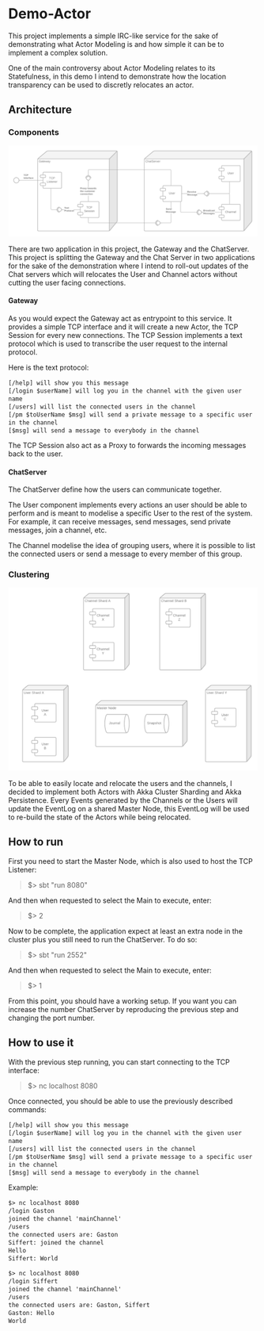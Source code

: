 # Demo-Actor

This project implements a simple IRC-like service for the sake of demonstrating
what Actor Modeling is and how simple it can be to implement a complex solution.

One of the main controversy about Actor Modeling relates to its Statefulness,
in this demo I intend to demonstrate how the location transparency can be used
to discretly relocates an actor.

## Architecture

### Components

![Components Diagram](./documents/Components.png)

There are two application in this project, the Gateway and the ChatServer.
This project is splitting the Gateway and the Chat Server in two applications
for the sake of the demonstration where I intend to roll-out updates of the Chat servers
which will relocates the User and Channel actors without cutting the user facing connections.

#### Gateway

As you would expect the Gateway act as entrypoint to this service. It provides a simple TCP interface and
it will create a new Actor, the TCP Session for every new connections.
The TCP Session implements a text protocol which is used to transcribe
the user request to the internal protocol.

Here is the text protocol:
```
[/help] will show you this message
[/login $userName] will log you in the channel with the given user name
[/users] will list the connected users in the channel
[/pm $toUserName $msg] will send a private message to a specific user in the channel
[$msg] will send a message to everybody in the channel
```

The TCP Session also act as a Proxy to forwards the incoming messages back to the user.

#### ChatServer

The ChatServer define how the users can communicate together.

The User component implements every actions an user should be able to perform
and is meant to modelise a specific User to the rest of the system.
For example, it can receive messages, send messages, send private messages, join a channel, etc.

The Channel modelise the idea of grouping users, where it is possible
to list the connected users or send a message to every member of this group.

### Clustering

![Components Diagram](./documents/Clustering.png)

To be able to easily locate and relocate the users and the channels, I decided to implement
both Actors with Akka Cluster Sharding and Akka Persistence.
Every Events generated by the Channels or the Users will update the EventLog
on a shared Master Node, this EventLog will be used to re-build the state
of the Actors while being relocated.

## How to run

First you need to start the Master Node, which is also used to host
the TCP Listener:
> $> sbt "run 8080"

And then when requested to select the Main to execute, enter:
> $> 2

Now to be complete, the application expect at least an extra node in the cluster
plus you still need to run the ChatServer.
To do so:
> $> sbt "run 2552"

And then when requested to select the Main to execute, enter:
> $> 1

From this point, you should have a working setup.
If you want you can increase the number ChatServer by reproducing the previous step and changing the port number.

## How to use it

With the previous step running, you can start connecting to the TCP interface:
> $> nc localhost 8080

Once connected, you should be able to use the previously described commands:
```
[/help] will show you this message
[/login $userName] will log you in the channel with the given user name
[/users] will list the connected users in the channel
[/pm $toUserName $msg] will send a private message to a specific user in the channel
[$msg] will send a message to everybody in the channel
```

Example:
```
$> nc localhost 8080
/login Gaston
joined the channel 'mainChannel'
/users
the connected users are: Gaston
Siffert: joined the channel
Hello
Siffert: World
```

```
$> nc localhost 8080
/login Siffert
joined the channel 'mainChannel'
/users
the connected users are: Gaston, Siffert
Gaston: Hello
World
```
